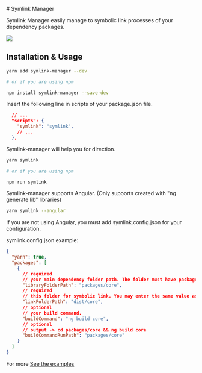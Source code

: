 # Symlink Manager

Symlink Manager easily manage to symbolic link processes of your dependency packages.

<img src="https://www.photobox.co.uk/my/photo/full?photo_id=501975930459" />

## Installation & Usage

```bash
yarn add symlink-manager --dev

# or if you are using npm

npm install symlink-manager --save-dev
```

Insert the following line in scripts of your package.json file.

```json
  // ...
  "scripts": {
    "symlink": "symlink",
    // ...
  },
```

Symlink-manager will help you for direction.

```bash
yarn symlink

# or if you are using npm

npm run symlink
```

Symlink-manager supports Angular. (Only supoorts created with "ng generate lib" libraries)

```bash
yarn symlink --angular
```

If you are not using Angular, you must add symlink.config.json for your configuration.

symlink.config.json example:

```json
{
  "yarn": true,
  "packages": [
    {
      // required
      // your main dependency folder path. The folder must have package.json.
      "libraryFolderPath": "packages/core",
      // required
      // this folder for symbolic link. You may enter the same value as libraryFolderPath.
      "linkFolderPath": "dist/core",
      // optional
      // your build command.
      "buildCommand": "ng build core",
      // optional
      // output -> cd packages/core && ng build core
      "buildCommandRunPath": "packages/core"
    }
  ]
}
```

For more
<a href="">See the examples</a>
